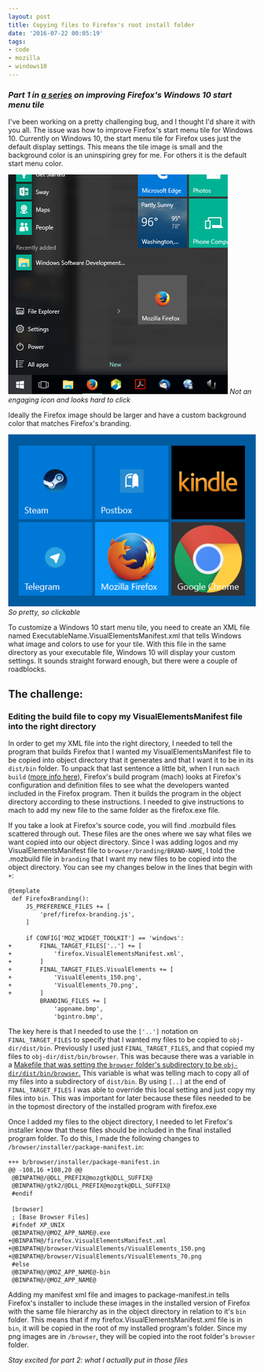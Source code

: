 ```yaml
---
layout: post
title: Copying files to Firefox's root install folder
date: '2016-07-22 00:05:19'
tags:
- code
- mozilla
- windows10
---
```


### <i markdown="1">Part 1 in [a series](http://blog.katiebroida.com/tag/windows10/) on improving Firefox's Windows 10 start menu tile</i>

I've been working on a pretty challenging bug, and I thought I'd share it with you all. The issue was how to improve Firefox's start menu tile for Windows 10. Currently on Windows 10, the start menu tile for Firefox uses just the default display settings. This means the tile image is small and the background color is an uninspiring grey for me. For others it is the default start menu color.

![Old Firefox icon](/assets/images/2016/07/old-firefox-icon.png)
<i>Not an engaging icon and looks hard to click</i>

Ideally the Firefox image should be larger and have a custom background color that matches Firefox's branding. 

![Purdy](/assets/images/2016/07/tile-colors-1.png)
<i>So pretty, so clickable</i>

To customize a Windows 10 start menu tile, you need to create an XML file named ExecutableName.VisualElementsManifest.xml that tells Windows what image and colors to use for your tile. With this file in the same directory as your executable file, Windows 10 will display your custom settings. It sounds straight forward enough, but there were a couple of roadblocks. 

## The challenge:
### Editing the build file to copy my VisualElementsManifest file into the right directory

In order to get my XML file into the right directory, I needed to tell the program that builds Firefox that I wanted my VisualElementsManifest file to be copied into object directory that it generates and that I want it to be in its `dist/bin` folder. To unpack that last sentence a little bit, when I run `mach build` ([more info here](https://developer.mozilla.org/en-US/docs/Mozilla/Developer_guide/Build_Instructions/How_Mozilla_s_build_system_works)), Firefox's build program (mach) looks at Firefox's configuration and definition files to see what the developers wanted included in the Firefox program. Then it builds the program in the object directory according to these instructions. I needed to give instructions to mach to add my new file to the same folder as the firefox.exe file. 

If you take a look at Firefox's source code, you will find .mozbuild files scattered through out. These files are the ones where we say what files we want copied into our object directory. Since I was adding logos and my VisualElementsManifest file to `browser/branding/BRAND-NAME`, I told the .mozbuild file in `branding` that I want my new files to be copied into the object directory. You can see my changes below in the lines that begin with `+`:

```
@template
 def FirefoxBranding():
     JS_PREFERENCE_FILES += [
         'pref/firefox-branding.js',
     ]
 
     if CONFIG['MOZ_WIDGET_TOOLKIT'] == 'windows':
+        FINAL_TARGET_FILES['..'] += [
+            'firefox.VisualElementsManifest.xml',
+        ]
+        FINAL_TARGET_FILES.VisualElements += [
+            'VisualElements_150.png',
+            'VisualElements_70.png',
+        ]
         BRANDING_FILES += [
             'appname.bmp',
             'bgintro.bmp',
```

The key here is that I needed to use the `['..']` notation on `FINAL_TARGET_FILES` to specify that I wanted my files to be copied to `obj-dir/dist/bin`. Previously I used just `FINAL_TARGET_FILES`, and that copied my files to `obj-dir/dist/bin/browser`. This was because there was a variable in a [Makefile that was setting the `browser` folder's subdirectory to be `obj-dir/dist/bin/browser`.](https://dxr.mozilla.org/mozilla-central/source/browser/installer/Makefile.in#6) This variable is what was telling mach to copy all of my files into a subdirectory of `dist/bin`. By using `[..]` at the end of `FINAL_TARGET_FILES` I was able to override this local setting and just copy my files into `bin`. This was important for later because these files needed to be in the topmost directory of the installed program with firefox.exe

Once I added my files to the object directory, I needed to let Firefox's installer know that these files should be included in the final installed program folder. To do this, I made the following changes to `/browser/installer/package-manifest.in`:

```
+++ b/browser/installer/package-manifest.in
@@ -108,16 +108,20 @@
 @BINPATH@/@DLL_PREFIX@mozgtk@DLL_SUFFIX@
 @BINPATH@/gtk2/@DLL_PREFIX@mozgtk@DLL_SUFFIX@
 #endif
 
 [browser]
 ; [Base Browser Files]
 #ifndef XP_UNIX
 @BINPATH@/@MOZ_APP_NAME@.exe
+@BINPATH@/firefox.VisualElementsManifest.xml
+@BINPATH@/browser/VisualElements/VisualElements_150.png
+@BINPATH@/browser/VisualElements/VisualElements_70.png
 #else
 @BINPATH@/@MOZ_APP_NAME@-bin
 @BINPATH@/@MOZ_APP_NAME@
```

Adding my manifest xml file and images to package-manifest.in tells Firefox's installer to include these images in the installed version of Firefox with the same file hierarchy as in the object directory in relation to it's `bin` folder. This means that if my firefox.VisualElementsManifest.xml file is in `bin`, it will be copied in the root of my installed program's folder. Since my png images are in `/browser`, they will be copied into the root folder's `browser` folder. 

<i>Stay excited for part 2: what I actually put in those files</i>
